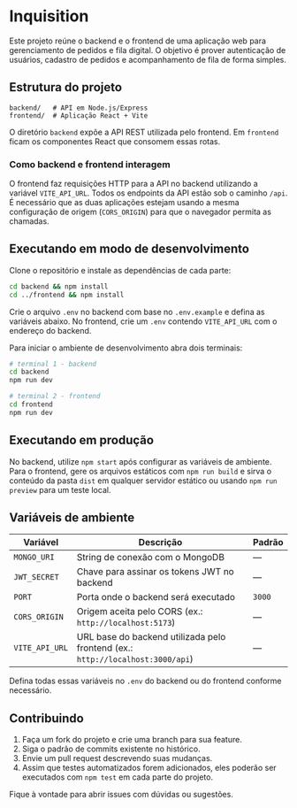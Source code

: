 # Inquisition

Este projeto reúne o backend e o frontend de uma aplicação web para gerenciamento de pedidos e fila digital. O objetivo é prover autenticação de usuários, cadastro de pedidos e acompanhamento de fila de forma simples.

## Estrutura do projeto

```
backend/   # API em Node.js/Express
frontend/  # Aplicação React + Vite
```

O diretório `backend` expõe a API REST utilizada pelo frontend. Em `frontend` ficam os componentes React que consomem essas rotas.

### Como backend e frontend interagem

O frontend faz requisições HTTP para a API no backend utilizando a variável `VITE_API_URL`. Todos os endpoints da API estão sob o caminho `/api`. É necessário que as duas aplicações estejam usando a mesma configuração de origem (`CORS_ORIGIN`) para que o navegador permita as chamadas.

## Executando em modo de desenvolvimento

Clone o repositório e instale as dependências de cada parte:

```bash
cd backend && npm install
cd ../frontend && npm install
```

Crie o arquivo `.env` no backend com base no `.env.example` e defina as variáveis abaixo. No frontend, crie um `.env` contendo `VITE_API_URL` com o endereço do backend.

Para iniciar o ambiente de desenvolvimento abra dois terminais:

```bash
# terminal 1 - backend
cd backend
npm run dev

# terminal 2 - frontend
cd frontend
npm run dev
```

## Executando em produção

No backend, utilize `npm start` após configurar as variáveis de ambiente. Para o frontend, gere os arquivos estáticos com `npm run build` e sirva o conteúdo da pasta `dist` em qualquer servidor estático ou usando `npm run preview` para um teste local.

## Variáveis de ambiente

| Variável       | Descrição                                                             | Padrão       |
| -------------- | --------------------------------------------------------------------- | ------------ |
| `MONGO_URI`    | String de conexão com o MongoDB                                       | —            |
| `JWT_SECRET`   | Chave para assinar os tokens JWT no backend                           | —            |
| `PORT`         | Porta onde o backend será executado                                   | `3000`       |
| `CORS_ORIGIN`  | Origem aceita pelo CORS (ex.: `http://localhost:5173`)                | —            |
| `VITE_API_URL` | URL base do backend utilizada pelo frontend (ex.: `http://localhost:3000/api`) | — |

Defina todas essas variáveis no `.env` do backend ou do frontend conforme necessário.

## Contribuindo

1. Faça um fork do projeto e crie uma branch para sua feature.
2. Siga o padrão de commits existente no histórico.
3. Envie um pull request descrevendo suas mudanças.
4. Assim que testes automatizados forem adicionados, eles poderão ser executados com `npm test` em cada parte do projeto.

Fique à vontade para abrir issues com dúvidas ou sugestões.

